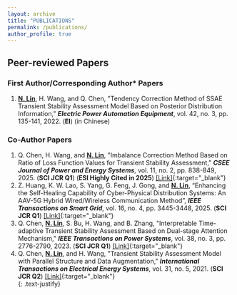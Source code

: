 ```yaml
---
layout: archive
title: "PUBLICATIONS"
permalink: /publications/
author_profile: true
---
```


## Peer-reviewed Papers
### First Author/Corresponding Author* Papers
1. **<u>N. Lin</u>**, H. Wang, and Q. Chen, "Tendency Correction Method of SSAE Transient Stability Assessment Model Based on Posterior Distribution Information," ***Electric Power Automation Equipment***, vol. 42, no. 3, pp. 135-141, 2022. (**EI**) (in Chinese)<br>

### Co-Author Papers
1. Q. Chen, H. Wang, and **<u>N. Lin</u>**, "Imbalance Correction Method Based on Ratio of Loss Function Values for Transient Stability Assessment," ***CSEE Journal of Power and Energy Systems***, vol. 11, no. 2, pp. 838-849, 2025. (**SCI JCR Q1**) (**ESI Highly Cited in 2025**) [[Link]](https://ieeexplore.ieee.org/document/9770511){:target="_blank"}<br>
2. Z. Huang, K. W. Lao, S. Yang, G. Feng, J. Gong, and **<u>N. Lin</u>**, “Enhancing the Self-Healing Capability of Cyber-Physical Distribution Systems: An AAV-5G Hybrid Wired/Wireless Communication Method”, ***IEEE Transactions on Smart Grid***, vol. 16, no. 4, pp. 3445-3448, 2025. (**SCI JCR Q1**) [[Link]](https://ieeexplore.ieee.org/document/10659236){:target="_blank"}<br>
3. Q. Chen, **<u>N. Lin</u>**, S. Bu, H. Wang, and B. Zhang, "Interpretable Time-adaptive Transient Stability Assessment Based on Dual-stage Attention Mechanism," ***IEEE Transactions on Power Systems***, vol. 38, no. 3, pp. 2776-2790, 2023. (**SCI JCR Q1**) [[Link]](https://ieeexplore.ieee.org/document/9802730){:target="_blank"}<br>
4. Q. Chen, **<u>N. Lin</u>**, and H. Wang, "Transient Stability Assessment Model with Parallel Structure and Data Augmentation," ***International Transactions on Electrical Energy Systems***, vol. 31, no. 5, 2021. (**SCI JCR Q2**) [[Link]](https://doi.org/10.1002/2050-7038.12872){:target="_blank"}<br>
{: .text-justify}

   